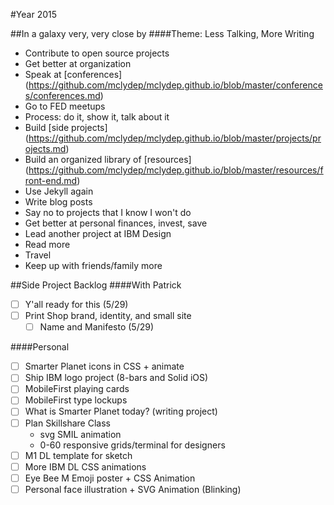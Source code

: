 #Year 2015

##In a galaxy very, very close by
####Theme: Less Talking, More Writing
* Contribute to open source projects
* Get better at organization
* Speak at [conferences] (https://github.com/mclydep/mclydep.github.io/blob/master/conferences/conferences.md)
* Go to FED meetups
* Process: do it, show it, talk about it
* Build [side projects] (https://github.com/mclydep/mclydep.github.io/blob/master/projects/projects.md)
* Build an organized library of [resources] (https://github.com/mclydep/mclydep.github.io/blob/master/resources/front-end.md)
* Use Jekyll again
* Write blog posts
* Say no to projects that I know I won't do
* Get better at personal finances, invest, save
* Lead another project at IBM Design
* Read more
* Travel
* Keep up with friends/family more

##Side Project Backlog
####With Patrick
* [ ] Y'all ready for this (5/29)
* [ ] Print Shop brand, identity, and small site
	* [ ] Name and Manifesto (5/29)

####Personal
* [ ] Smarter Planet icons in CSS + animate
* [ ] Ship IBM logo project (8-bars and Solid iOS)
* [ ] MobileFirst playing cards
* [ ] MobileFirst type lockups
* [ ] What is Smarter Planet today? (writing project)
* [ ] Plan Skillshare Class
	* svg SMIL animation
	* 0-60 responsive grids/terminal for designers
* [ ] M1 DL template for sketch
* [ ] More IBM DL CSS animations
* [ ] Eye Bee M Emoji poster + CSS Animation
* [ ] Personal face illustration + SVG Animation (Blinking)